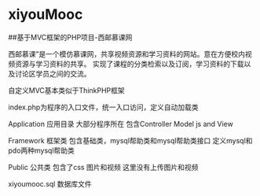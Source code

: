# xiyouMooc
##基于MVC框架的PHP项目-西邮慕课网

 西邮慕课”是一个模仿慕课网，共享视频资源和学习资料的网站。意在方便校内视频资源与学习资料的共享。
 实现了课程的分类检索以及订阅，学习资料的下载以及讨论区学员之间的交流。
 
 
 
 自定义MVC基本类似于ThinkPHP框架
 
 index.php为程序的入口文件，统一入口访问，定义自动加载类
 
 Application 应用目录 大部分程序所在 包含Controller Model js and View
 
 Framework 框架类  包含基础类，mysql帮助类和mysql帮助类接口  定义mysql和pdo两种mysql帮助类
 
 Public  公共类 包含了css 图片和视频  这里没有上传图片和视频
 
 xiyoumooc.sql   数据库文件
